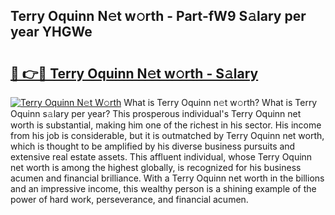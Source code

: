 ## Terry Oquinn N𝚎t w𝚘rth - Part-fW9 S𝚊lary per year YHGWe

# <h2><a href="http://gc3ab1.nevu.top/?p=Terry+Oquinn">🔗 👉🔴 Terry Oquinn N𝚎t w𝚘rth - S𝚊lary</a></h2>

[![Terry Oquinn N𝚎t W𝚘rth](https://i.imgur.com/Oavwk0R.jpeg)](http://gc3ab1.nevu.top/?p=Terry+Oquinn)
What is Terry Oquinn n𝚎t w𝚘rth? What is Terry Oquinn s𝚊lary per year?
This prosperous individual's Terry Oquinn net worth is substantial, making him one of the richest in his sector. His income from his job is considerable, but it is outmatched by Terry Oquinn net worth, which is thought to be amplified by his diverse business pursuits and extensive real estate assets. This affluent individual, whose Terry Oquinn net worth is among the highest globally, is recognized for his business acumen and financial brilliance. With a Terry Oquinn net worth in the billions and an impressive income, this wealthy person is a shining example of the power of hard work, perseverance, and financial acumen.

